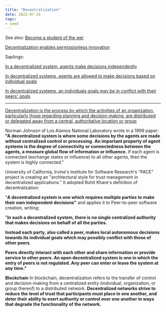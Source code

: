 ```yaml
---
title: "Decentralization"
date: 2022-07-26
tags:
- seed
---
```


See also: [Become a student of the wei](/notes/Become%20a%20student%20of%20the%20wei.md)

[Decentralization enables permissionless innovation ](/notes/Decentralization%20enables%20permissionless%20innovation%201.md)

Saplings:

[In a decentralized system, agents make decisions independently](/notes/In%20a%20decentralized%20system,%20agents%20make%20decisions%20independently.md)

[In decentralized systems, agents are allowed to make decisions based on individual goals](/notes/In%20decentralized%20systems,%20agents%20are%20allowed%20to%20make%20decisions%20based%20on%20individual%20goals.md)

[In decentralized systems, an individuals goals may be in conflict with their peers' goals](/notes/In%20decentralized%20systems,%20an%20individuals%20goals%20may%20be%20in%20conflict%20with%20their%20peers'%20goals.md)

------
[Decentralization is the process by which the activities of an organization, particularly those regarding planning and decision making, are distributed or delegated away from a central, authoritative location or group](https://en.wikipedia.org/wiki/Decentralization)

Norman Johnson of Los Alamos National Laboratory wrote in a 1999 paper: **"A decentralized system is where some decisions by the agents are made without centralized control or processing.** **An important property of agent systems is the degree of connectivity or connectedness between the agents, a measure global flow of information or influence.** If each agent is connected (exchange states or influence) to all other agents, then the system is highly connected."

University of California, Irvine's Institute for Software Research's "PACE" project is creating an "architectural style for trust management in decentralized applications." It adopted Rohit Khare's definition of decentralization:

"**A decentralized system is one which requires multiple parties to make their own independent decisions"** and applies it to Peer-to-peer software creation, writing:

   "**In such a decentralized system, there is no single centralized authority that makes decisions on behalf of all the parties.** 
   
   **Instead each party, also called a peer, makes local autonomous decisions towards its individual goals which may possibly conflict with those of other peers**. 
   
   **Peers directly interact with each other and share information or provide service to other peers. An open decentralized system is one in which the entry of peers is not regulated. Any peer can enter or leave the system at any time."**

**Blockchain**
In blockchain, decentralization refers to the transfer of control and decision-making from a centralized entity (individual, organization, or group thereof) to a distributed network. **Decentralized networks strive to reduce the level of trust that participants must place in one another, and deter their ability to exert authority or control over one another in ways that degrade the functionality of the network.**